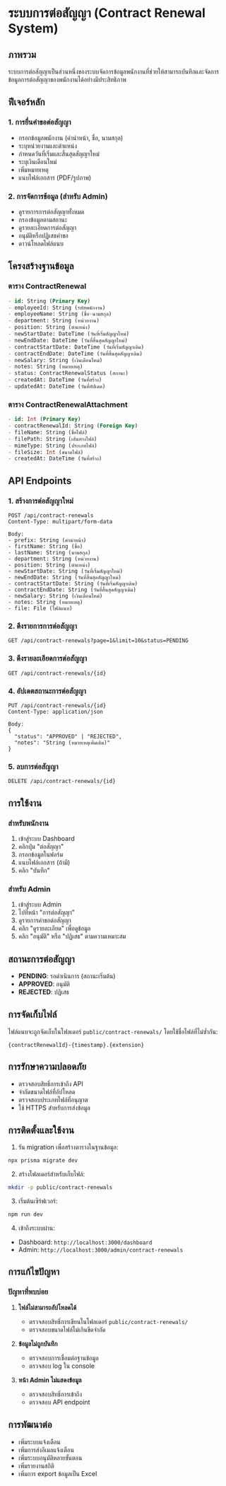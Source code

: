 # ระบบการต่อสัญญา (Contract Renewal System)

## ภาพรวม
ระบบการต่อสัญญาเป็นส่วนหนึ่งของระบบจัดการข้อมูลพนักงานที่ช่วยให้สามารถบันทึกและจัดการข้อมูลการต่อสัญญาของพนักงานได้อย่างมีประสิทธิภาพ

## ฟีเจอร์หลัก

### 1. การยื่นคำขอต่อสัญญา
- กรอกข้อมูลพนักงาน (คำนำหน้า, ชื่อ, นามสกุล)
- ระบุหน่วยงานและตำแหน่ง
- กำหนดวันที่เริ่มและสิ้นสุดสัญญาใหม่
- ระบุเงินเดือนใหม่
- เพิ่มหมายเหตุ
- แนบไฟล์เอกสาร (PDF/รูปภาพ)

### 2. การจัดการข้อมูล (สำหรับ Admin)
- ดูรายการการต่อสัญญาทั้งหมด
- กรองข้อมูลตามสถานะ
- ดูรายละเอียดการต่อสัญญา
- อนุมัติหรือปฏิเสธคำขอ
- ดาวน์โหลดไฟล์แนบ

## โครงสร้างฐานข้อมูล

### ตาราง ContractRenewal
```sql
- id: String (Primary Key)
- employeeId: String (รหัสพนักงาน)
- employeeName: String (ชื่อ-นามสกุล)
- department: String (หน่วยงาน)
- position: String (ตำแหน่ง)
- newStartDate: DateTime (วันที่เริ่มสัญญาใหม่)
- newEndDate: DateTime (วันที่สิ้นสุดสัญญาใหม่)
- contractStartDate: DateTime (วันที่เริ่มสัญญาเดิม)
- contractEndDate: DateTime (วันที่สิ้นสุดสัญญาเดิม)
- newSalary: String (เงินเดือนใหม่)
- notes: String (หมายเหตุ)
- status: ContractRenewalStatus (สถานะ)
- createdAt: DateTime (วันที่สร้าง)
- updatedAt: DateTime (วันที่อัปเดต)
```

### ตาราง ContractRenewalAttachment
```sql
- id: Int (Primary Key)
- contractRenewalId: String (Foreign Key)
- fileName: String (ชื่อไฟล์)
- filePath: String (เส้นทางไฟล์)
- mimeType: String (ประเภทไฟล์)
- fileSize: Int (ขนาดไฟล์)
- createdAt: DateTime (วันที่สร้าง)
```

## API Endpoints

### 1. สร้างการต่อสัญญาใหม่
```
POST /api/contract-renewals
Content-Type: multipart/form-data

Body:
- prefix: String (คำนำหน้า)
- firstName: String (ชื่อ)
- lastName: String (นามสกุล)
- department: String (หน่วยงาน)
- position: String (ตำแหน่ง)
- newStartDate: String (วันที่เริ่มสัญญาใหม่)
- newEndDate: String (วันที่สิ้นสุดสัญญาใหม่)
- contractStartDate: String (วันที่เริ่มสัญญาเดิม)
- contractEndDate: String (วันที่สิ้นสุดสัญญาเดิม)
- newSalary: String (เงินเดือนใหม่)
- notes: String (หมายเหตุ)
- file: File (ไฟล์แนบ)
```

### 2. ดึงรายการการต่อสัญญา
```
GET /api/contract-renewals?page=1&limit=10&status=PENDING
```

### 3. ดึงรายละเอียดการต่อสัญญา
```
GET /api/contract-renewals/{id}
```

### 4. อัปเดตสถานะการต่อสัญญา
```
PUT /api/contract-renewals/{id}
Content-Type: application/json

Body:
{
  "status": "APPROVED" | "REJECTED",
  "notes": "String (หมายเหตุเพิ่มเติม)"
}
```

### 5. ลบการต่อสัญญา
```
DELETE /api/contract-renewals/{id}
```

## การใช้งาน

### สำหรับพนักงาน
1. เข้าสู่ระบบ Dashboard
2. คลิกปุ่ม "ต่อสัญญา"
3. กรอกข้อมูลในฟอร์ม
4. แนบไฟล์เอกสาร (ถ้ามี)
5. คลิก "บันทึก"

### สำหรับ Admin
1. เข้าสู่ระบบ Admin
2. ไปที่หน้า "การต่อสัญญา"
3. ดูรายการคำขอต่อสัญญา
4. คลิก "ดูรายละเอียด" เพื่อดูข้อมูล
5. คลิก "อนุมัติ" หรือ "ปฏิเสธ" ตามความเหมาะสม

## สถานะการต่อสัญญา

- **PENDING**: รอดำเนินการ (สถานะเริ่มต้น)
- **APPROVED**: อนุมัติ
- **REJECTED**: ปฏิเสธ

## การจัดเก็บไฟล์

ไฟล์แนบจะถูกจัดเก็บในโฟลเดอร์ `public/contract-renewals/` โดยใช้ชื่อไฟล์ที่ไม่ซ้ำกัน:
```
{contractRenewalId}-{timestamp}.{extension}
```

## การรักษาความปลอดภัย

- ตรวจสอบสิทธิ์การเข้าถึง API
- จำกัดขนาดไฟล์ที่อัปโหลด
- ตรวจสอบประเภทไฟล์ที่อนุญาต
- ใช้ HTTPS สำหรับการส่งข้อมูล

## การติดตั้งและใช้งาน

1. รัน migration เพื่อสร้างตารางในฐานข้อมูล:
```bash
npx prisma migrate dev
```

2. สร้างโฟลเดอร์สำหรับเก็บไฟล์:
```bash
mkdir -p public/contract-renewals
```

3. เริ่มต้นเซิร์ฟเวอร์:
```bash
npm run dev
```

4. เข้าถึงระบบผ่าน:
- Dashboard: `http://localhost:3000/dashboard`
- Admin: `http://localhost:3000/admin/contract-renewals`

## การแก้ไขปัญหา

### ปัญหาที่พบบ่อย

1. **ไฟล์ไม่สามารถอัปโหลดได้**
   - ตรวจสอบสิทธิ์การเขียนในโฟลเดอร์ `public/contract-renewals/`
   - ตรวจสอบขนาดไฟล์ไม่เกินขีดจำกัด

2. **ข้อมูลไม่ถูกบันทึก**
   - ตรวจสอบการเชื่อมต่อฐานข้อมูล
   - ตรวจสอบ log ใน console

3. **หน้า Admin ไม่แสดงข้อมูล**
   - ตรวจสอบสิทธิ์การเข้าถึง
   - ตรวจสอบ API endpoint

## การพัฒนาต่อ

- เพิ่มระบบแจ้งเตือน
- เพิ่มการส่งอีเมลแจ้งเตือน
- เพิ่มระบบอนุมัติหลายขั้นตอน
- เพิ่มรายงานสถิติ
- เพิ่มการ export ข้อมูลเป็น Excel
